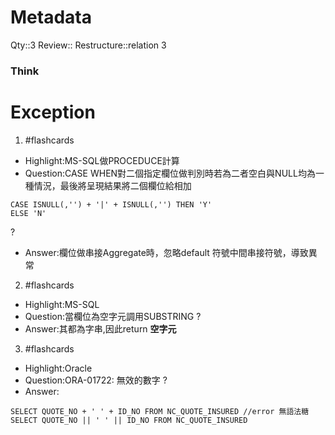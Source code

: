 # Metadata
Qty::3
Review::
Restructure::relation 3

### Think

# Exception


1. #flashcards 
- Highlight:MS-SQL做PROCEDUCE計算
- Question:CASE WHEN對二個指定欄位做判別時若為二者空白與NULL均為一種情況，最後將呈現結果將二個欄位給相加
```
CASE ISNULL(,'') + '|' + ISNULL(,'') THEN 'Y'
ELSE 'N'
```
?
- Answer:欄位做串接Aggregate時，忽略default 符號中間串接符號，導致異常

2. #flashcards 
- Highlight:MS-SQL
- Question:當欄位為空字元調用SUBSTRING
?
- Answer:其都為字串,因此return **空字元**

3. #flashcards 
- Highlight:Oracle
- Question:ORA-01722: 無效的數字 
?
- Answer:
```
SELECT QUOTE_NO + ' ' + ID_NO FROM NC_QUOTE_INSURED //error 無語法糖
SELECT QUOTE_NO || ' ' || ID_NO FROM NC_QUOTE_INSURED
```
